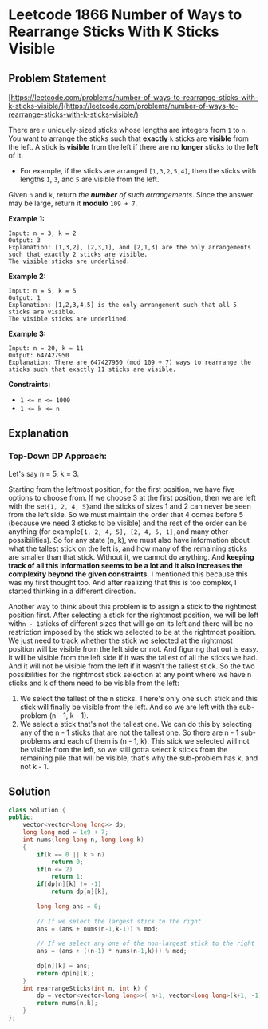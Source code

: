 # Leetcode 1866 Number of Ways to Rearrange Sticks With K Sticks Visible

## Problem Statement

[https://leetcode.com/problems/number-of-ways-to-rearrange-sticks-with-k-sticks-visible/](https://leetcode.com/problems/number-of-ways-to-rearrange-sticks-with-k-sticks-visible/)

There are `n` uniquely-sized sticks whose lengths are integers from `1` to `n`. You want to arrange the sticks such that **exactly** `k` sticks are **visible** from the left. A stick is **visible** from the left if there are no **longer** sticks to the **left** of it.

* For example, if the sticks are arranged `[1,3,2,5,4]`, then the sticks with lengths `1`, `3`, and `5` are visible from the left.

Given `n` and `k`, return _the **number** of such arrangements_. Since the answer may be large, return it **modulo** `109 + 7`.

**Example 1:**

```text
Input: n = 3, k = 2
Output: 3
Explanation: [1,3,2], [2,3,1], and [2,1,3] are the only arrangements such that exactly 2 sticks are visible.
The visible sticks are underlined.
```

**Example 2:**

```text
Input: n = 5, k = 5
Output: 1
Explanation: [1,2,3,4,5] is the only arrangement such that all 5 sticks are visible.
The visible sticks are underlined.
```

**Example 3:**

```text
Input: n = 20, k = 11
Output: 647427950
Explanation: There are 647427950 (mod 109 + 7) ways to rearrange the sticks such that exactly 11 sticks are visible.
```

**Constraints:**

* `1 <= n <= 1000`
* `1 <= k <= n`

## Explanation

### Top-Down DP Approach:

Let's say n = 5, k = 3.

Starting from the leftmost position, for the first position, we have five options to choose from. If we choose 3 at the first position, then we are left with the set`{1, 2, 4, 5}`and the sticks of sizes 1 and 2 can never be seen from the left side. So we must maintain the order that 4 comes before 5 \(because we need 3 sticks to be visible\) and the rest of the order can be anything \(for example`[1, 2, 4, 5], [2, 4, 5, 1],`and many other possibilities\). So for any state \(n, k\), we must also have information about what the tallest stick on the left is, and how many of the remaining sticks are smaller than that stick. Without it, we cannot do anything. And **keeping track of all this information seems to be a lot and it also increases the complexity beyond the given constraints.** I mentioned this because this was my first thought too. And after realizing that this is too complex, I started thinking in a different direction.

Another way to think about this problem is to assign a stick to the rightmost position first. After selecting a stick for the rightmost position, we will be left with`n - 1`sticks of different sizes that will go on its left and there will be no restriction imposed by the stick we selected to be at the rightmost position. We just need to track whether the stick we selected at the rightmost position will be visible from the left side or not. And figuring that out is easy. It will be visible from the left side if it was the tallest of all the sticks we had. And it will not be visible from the left if it wasn't the tallest stick. So the two possibilities for the rightmost stick selection at any point where we have n sticks and k of them need to be visible from the left:

1. We select the tallest of the n sticks. There's only one such stick and this stick will finally be visible from the left. And so we are left with the sub-problem \(n - 1, k - 1\).
2. We select a stick that's not the tallest one. We can do this by selecting any of the n - 1 sticks that are not the tallest one. So there are n - 1 sub-problems and each of them is \(n - 1, k\). This stick we selected will not be visible from the left, so we still gotta select k sticks from the remaining pile that will be visible, that's why the sub-problem has k, and not k - 1.

## Solution

```cpp
class Solution {
public:
    vector<vector<long long>> dp;
    long long mod = 1e9 + 7;
    int nums(long long n, long long k)
    {
        if(k == 0 || k > n) 
            return 0;
        if(n <= 2) 
            return 1;
        if(dp[n][k] != -1)
            return dp[n][k];
        
        long long ans = 0;
        
        // If we select the largest stick to the right
        ans = (ans + nums(n-1,k-1)) % mod;
        
        // If we select any one of the non-largest stick to the right
        ans = (ans + ((n-1) * nums(n-1,k))) % mod;
        
        dp[n][k] = ans;
        return dp[n][k];
    }
    int rearrangeSticks(int n, int k) {
        dp = vector<vector<long long>>( n+1, vector<long long>(k+1, -1));
        return nums(n,k);
    }
};
```

